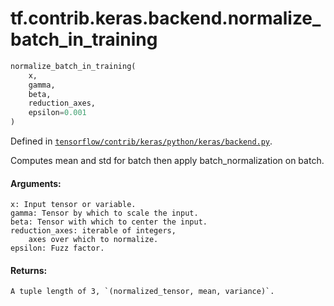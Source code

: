 <div itemscope itemtype="http://developers.google.com/ReferenceObject">
<meta itemprop="name" content="tf.contrib.keras.backend.normalize_batch_in_training" />
</div>

# tf.contrib.keras.backend.normalize_batch_in_training

``` python
normalize_batch_in_training(
    x,
    gamma,
    beta,
    reduction_axes,
    epsilon=0.001
)
```



Defined in [`tensorflow/contrib/keras/python/keras/backend.py`](https://www.tensorflow.org/code/tensorflow/contrib/keras/python/keras/backend.py).

Computes mean and std for batch then apply batch_normalization on batch.

#### Arguments:

    x: Input tensor or variable.
    gamma: Tensor by which to scale the input.
    beta: Tensor with which to center the input.
    reduction_axes: iterable of integers,
        axes over which to normalize.
    epsilon: Fuzz factor.


#### Returns:

    A tuple length of 3, `(normalized_tensor, mean, variance)`.